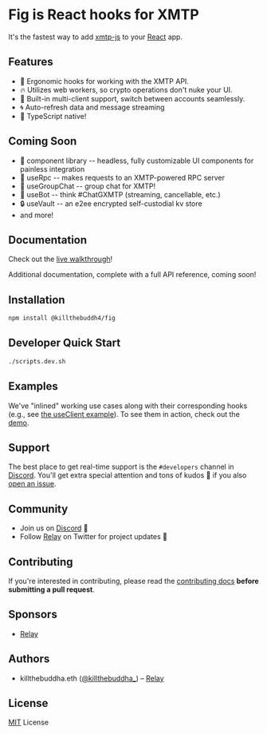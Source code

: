 # Fig is React hooks for XMTP

It's the fastest way to add [xmtp-js](https://github.com/xmtp/xmtp-js)
to your [React](https://reactjs.org/) app.

## Features

- 🦾 Ergonomic hooks for working with the XMTP API.
- 🔥 Utilizes web workers, so crypto operations don't nuke your UI.
- 💼 Built-in multi-client support, switch between accounts seamlessly.
- 🌀 Auto-refresh data and message streaming
- 🦄 TypeScript native!

## Coming Soon

- 🙈 component library -- headless, fully customizable UI components for painless integration
- 🚀 useRpc -- makes requests to an XMTP-powered RPC server
- 🤝 useGroupChat -- group chat for XMTP!
- 🤖 useBot -- think #ChatGXMTP (streaming, cancellable, etc.)
- 🔒 useVault -- an e2ee encrypted self-custodial kv store
- and more!

## Documentation

Check out the [live walkthrough](https://receiver.relay.network)!

Additional documentation, complete with a full API reference, coming soon!

## Installation

```bash
npm install @killthebuddh4/fig
```

## Developer Quick Start

```bash
./scripts.dev.sh
```

## Examples

We've "inlined" working use cases along with their corresponding hooks (e.g., see
[the useClient example](./src/use-client.example.tsx)). To see them in action,
check out the [demo](https://receiver.relay.network).

## Support

The best place to get real-time support is the `#developers` channel in
[Discord](https://discord.com/invite/DTMKf63ZSf). You'll get extra special attention and
tons of kudos 🎉 if you also [open an issue](https://github.com/relay-network/receiver/issues/new).

## Community

- Join us on [Discord](https://discord.com/invite/DTMKf63ZSf) 💬
- Follow [Relay](https://twitter.com/relay_eth) on Twitter for project updates 🤝

## Contributing

If you're interested in contributing, please read the [contributing
docs](/.github/CONTRIBUTING.md) **before submitting a pull request**.

## Sponsors

- [Relay](https://relay.network)

## Authors

- killthebuddha.eth ([@killthebuddha\_](https://twitter.com/killthebuddha_)) – [Relay](https://relay.network)

## License

[MIT](/LICENSE) License
